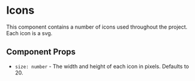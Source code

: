# Icons

This component contains a number of icons used throughout the project. Each icon is a svg.

## Component Props
- `size: number` - The width and height of each icon in pixels. Defaults to 20.
